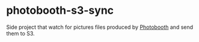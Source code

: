# photobooth-s3-sync

Side project that watch for pictures files produced by [Photobooth](https://github.com/MJC-Vaugneray/photobooth) and send them to S3.
